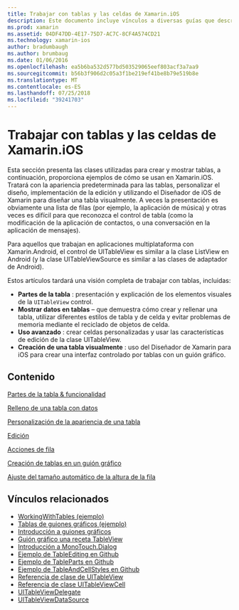 ```yaml
---
title: Trabajar con tablas y las celdas de Xamarin.iOS
description: Este documento incluye vínculos a diversas guías que describen cómo mostrar los datos con el control de UITableView en una aplicación de Xamarin.iOS.
ms.prod: xamarin
ms.assetid: 04DF47DD-4E17-75D7-AC7C-8CF4A574CD21
ms.technology: xamarin-ios
author: bradumbaugh
ms.author: brumbaug
ms.date: 01/06/2016
ms.openlocfilehash: ea5b6ba532d577bd503529065eef803acf3a7aa9
ms.sourcegitcommit: b56b3f906d2c05a3f1be219ef41be8b79e519b8e
ms.translationtype: MT
ms.contentlocale: es-ES
ms.lasthandoff: 07/25/2018
ms.locfileid: "39241703"
---
```

# <a name="working-with-tables-and-cells-in-xamarinios"></a>Trabajar con tablas y las celdas de Xamarin.iOS

Esta sección presenta las clases utilizadas para crear y mostrar tablas, a continuación, proporciona ejemplos de cómo se usan en Xamarin.iOS. Tratará con la apariencia predeterminada para las tablas, personalizar el diseño, implementación de la edición y utilizando el Diseñador de iOS de Xamarin para diseñar una tabla visualmente. A veces la presentación es obviamente una lista de filas (por ejemplo, la aplicación de música) y otras veces es difícil para que reconozca el control de tabla (como la modificación de la aplicación de contactos, o una conversación en la aplicación de mensajes).

Para aquellos que trabajan en aplicaciones multiplataforma con Xamarin.Android, el control de UITableView es similar a la clase ListView en Android (y la clase UITableViewSource es similar a las clases de adaptador de Android).

Estos artículos tardará una visión completa de trabajar con tablas, incluidas:

-   **Partes de la tabla** : presentación y explicación de los elementos visuales de la `UITableView` control. 
-   **Mostrar datos en tablas** – que demuestra cómo crear y rellenar una tabla, utilizar diferentes estilos de tabla y de celda y evitar problemas de memoria mediante el reciclado de objetos de celda. 
-   **Uso avanzado** : crear celdas personalizadas y usar las características de edición de la clase UITableView. 
-   **Creación de una tabla visualmente** : uso del Diseñador de Xamarin para iOS para crear una interfaz controlado por tablas con un guión gráfico. 

## <a name="contents"></a>Contenido

 [Partes de la tabla &amp; funcionalidad](~/ios/user-interface/controls/tables/table-parts-and-functionality.md)

 [Relleno de una tabla con datos](~/ios/user-interface/controls/tables/populating-a-table-with-data.md)

 [Personalización de la apariencia de una tabla](~/ios/user-interface/controls/tables/customizing-table-appearance.md)

 [Edición](~/ios/user-interface/controls/tables/editing.md)
 
 [Acciones de fila](~/ios/user-interface/controls/tables/row-action.md)

 [Creación de tablas en un guión gráfico](~/ios/user-interface/controls/tables/creating-tables-in-a-storyboard.md)
 
 [Ajuste del tamaño automático de la altura de la fila](~/ios/user-interface/controls/tables/autosizing-row-height.md)

## <a name="related-links"></a>Vínculos relacionados

- [WorkingWithTables (ejemplo)](https://developer.xamarin.com/samples/monotouch/WorkingWithTables/)
- [Tablas de guiones gráficos (ejemplo)](https://developer.xamarin.com/samples/monotouch/StoryboardTable/)
- [Introducción a guiones gráficos](~/ios/user-interface/storyboards/index.md)
- [Guión gráfico una receta TableView](https://github.com/xamarin/recipes/tree/master/Recipes/ios/general/storyboard/storyboard_a_tableview)
- [Introducción a MonoTouch.Dialog](~/ios/user-interface/monotouch.dialog/index.md)
- [Ejemplo de TableEditing en Github](https://github.com/xamarin/monotouch-samples/tree/master/TableEditing)
- [Ejemplo de TableParts en Github](https://github.com/xamarin/monotouch-samples/tree/master/TableParts)
- [Ejemplo de TableAndCellStyles en Github](https://github.com/xamarin/mobile-samples/tree/master/TablesLists)
- [Referencia de clase de UITableView](https://developer.apple.com/library/ios/documentation/UIKit/Reference/UITableView_Class/)
- [Referencia de clase UITableViewCell](https://developer.apple.com/library/ios/documentation/UIKit/Reference/UITableViewCell_Class/)
- [UITableViewDelegate](https://developer.apple.com/library/ios/documentation/UIKit/Reference/UITableViewDelegate_Protocol/)
- [UITableViewDataSource](https://developer.apple.com/library/ios/documentation/UIKit/Reference/UITableViewDataSource_Protocol/)
